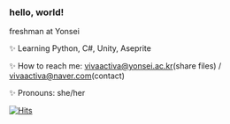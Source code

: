 ### hello, world!

freshman at Yonsei

 
 :sparkles: Learning Python, C#, Unity, Aseprite
 
 :sparkles: How to reach me: vivaactiva@yonsei.ac.kr(share files) / vivaactiva@naver.com(contact)
 
 :sparkles: Pronouns: she/her






[![Hits](https://hits.seeyoufarm.com/api/count/incr/badge.svg?url=https%3A%2F%2Fgithub.com%2Fvivaactiva%2Fvivaactiva&count_bg=%23F55D49&title_bg=%23FFC9A9&icon=tencentqq.svg&icon_color=%23F55D49&title=hits&edge_flat=false)](https://hits.seeyoufarm.com)
